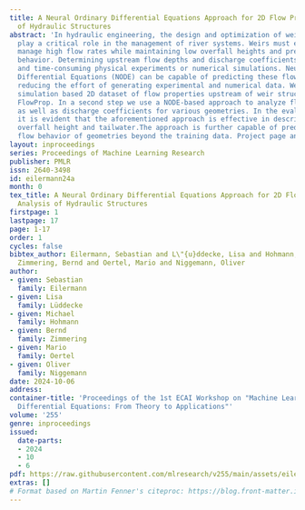 ```yaml
---
title: A Neural Ordinary Differential Equations Approach for 2D Flow Properties Analysis
  of Hydraulic Structures
abstract: 'In hydraulic engineering, the design and optimization of weir structures
  play a critical role in the management of river systems. Weirs must efficiently
  manage high flow rates while maintaining low overfall heights and predictable flow
  behavior. Determining upstream flow depths and discharge coefficients requires costly
  and time-consuming physical experiments or numerical simulations. Neural Ordinary
  Differential Equations (NODE) can be capable of predicting these flow features and
  reducing the effort of generating experimental and numerical data. We propose a
  simulation based 2D dataset of flow properties upstream of weir structures called
  FlowProp. In a second step we use a NODE-based approach to analyze flow behavior
  as well as discharge coefficients for various geometries. In the evaluation process,
  it is evident that the aforementioned approach is effective in describing the headwater,
  overfall height and tailwater.The approach is further capable of predicting the
  flow behavior of geometries beyond the training data. Project page and code: https://github.com/SEilermann/FlowProp'
layout: inproceedings
series: Proceedings of Machine Learning Research
publisher: PMLR
issn: 2640-3498
id: eilermann24a
month: 0
tex_title: A Neural Ordinary Differential Equations Approach for 2D Flow Properties
  Analysis of Hydraulic Structures
firstpage: 1
lastpage: 17
page: 1-17
order: 1
cycles: false
bibtex_author: Eilermann, Sebastian and L\"{u}ddecke, Lisa and Hohmann, Michael and
  Zimmering, Bernd and Oertel, Mario and Niggemann, Oliver
author:
- given: Sebastian
  family: Eilermann
- given: Lisa
  family: Lüddecke
- given: Michael
  family: Hohmann
- given: Bernd
  family: Zimmering
- given: Mario
  family: Oertel
- given: Oliver
  family: Niggemann
date: 2024-10-06
address:
container-title: 'Proceedings of the 1st ECAI Workshop on "Machine Learning Meets
  Differential Equations: From Theory to Applications"'
volume: '255'
genre: inproceedings
issued:
  date-parts:
  - 2024
  - 10
  - 6
pdf: https://raw.githubusercontent.com/mlresearch/v255/main/assets/eilermann24a/eilermann24a.pdf
extras: []
# Format based on Martin Fenner's citeproc: https://blog.front-matter.io/posts/citeproc-yaml-for-bibliographies/
---
```

